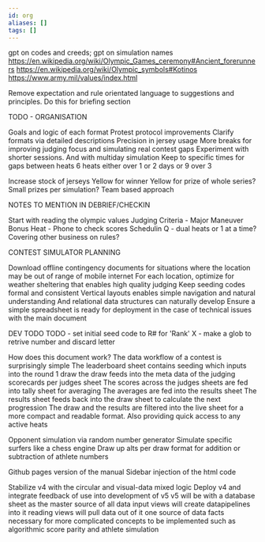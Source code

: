 ```yaml
---
id: org
aliases: []
tags: []
---
```


gpt on codes and creeds; gpt on simulation names
https://en.wikipedia.org/wiki/Olympic_Games_ceremony#Ancient_forerunners
https://en.wikipedia.org/wiki/Olympic_symbols#Kotinos
https://www.army.mil/values/index.html

Remove expectation and rule orientated language to suggestions and principles. Do this for briefing section

TODO - ORGANISATION

Goals and logic of each format
Protest protocol improvements
Clarify formats via detailed descriptions
Precision in jersey usage
More breaks for improving judging focus and simulating real contest gaps
Experiment with shorter sessions. And with multiday simulation
Keep to specific times for gaps between heats
6 heats either over 1 or 2 days
or 9 over 3



Increase stock of jerseys
Yellow for winner
Yellow for prize of whole series?
Small prizes per simulation?
Team based approach



NOTES TO MENTION IN DEBRIEF/CHECKIN

Start with reading the olympic values
Judging Criteria - Major Maneuver
Bonus Heat - 
Phone to check scores
Schedulin Q - dual heats or 1 at a time?
Covering other business on rules?


CONTEST SIMULATOR PLANNING

Download offline contingency documents for situations where the location may be out of range of mobile internet
For each location, optimize for weather sheltering that enables high quality judging
Keep seeding codes formal and consistent
Vertical layouts enables simple navigation and natural understanding
And relational data structures can naturally develop
Ensure a simple spreadsheet is ready for deployment in the case of technical issues with the main document


DEV TODO
TODO - set initial seed code to R# for 'Rank' X - make a glob to retrive number and discard letter




How does this document work?
The data workflow of a contest is surprisingly simple
The leaderboard sheet contains seeding which inputs into the round 1 draw
the draw feeds into the meta data of the judging scorecards per judges sheet
The scores across the judges sheets are fed into tally sheet for averaging
The averages are fed into the results sheet
The results sheet feeds back into the draw sheet to calculate the next progression
The draw and the results are filtered into the live sheet for a more compact and readable format. Also providing quick access to any active heats



Opponent simulation via random number generator
Simulate specific surfers like a chess engine
Draw up alts per draw format for addition or subtraction of athlete numbers



Github pages version of the manual
Sidebar injection of the html code

Stabilize v4 with the circular and visual-data mixed logic
Deploy v4 and integrate feedback of use into development of v5
v5 will be with a database sheet as the master source of all data
input views will create datapipelines into it
reading views will pull data out of it
one source of data facts
necessary for more complicated concepts to be implemented such as algorithmic score parity and athlete simulation


